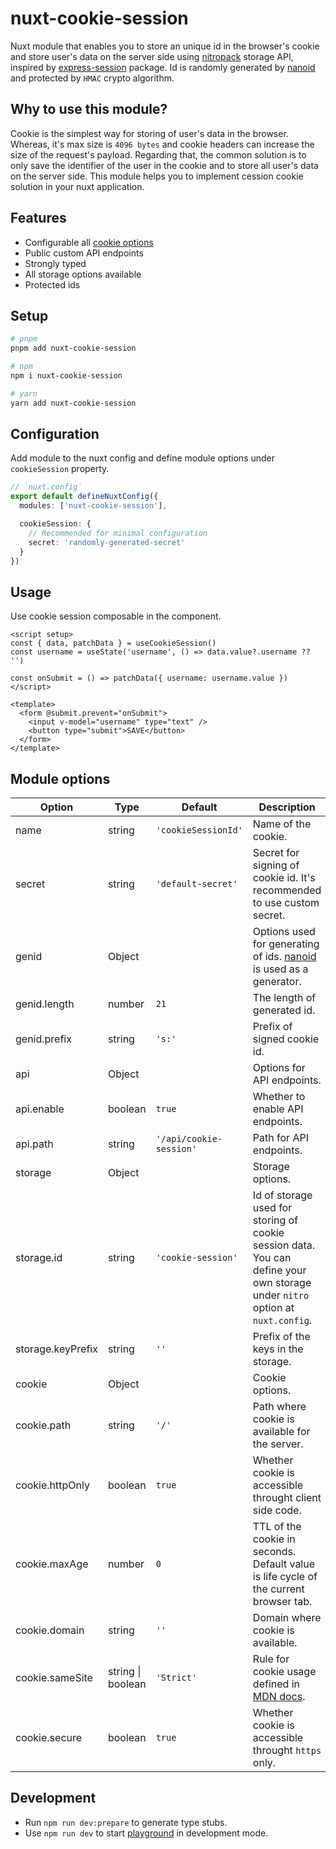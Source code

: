 # nuxt-cookie-session

Nuxt module that enables you to store an unique id in the browser's cookie and store user's data on the server side using [nitropack](https://nitro.unjs.io/guide/introduction/storage) storage API, inspired by [express-session](https://www.npmjs.com/package/express-session) package. Id is randomly generated by [nanoid](https://github.com/ai/nanoid#nano-id) and protected by `HMAC` crypto algorithm.

## Why to use this module?
Cookie is the simplest way for storing of user's data in the browser. Whereas, it's max size is `4096 bytes` and cookie headers can increase the size of the request's payload. Regarding that, the common solution is to only save the identifier of the user in the cookie and to store all user's data on the server side. This module helps you to implement cession cookie solution in your nuxt application.

## Features

-  Configurable all [cookie options](https://github.com/jshttp/cookie#options-1)
- Public custom API endpoints
- Strongly typed
- All storage options available
- Protected ids

## Setup

```bash
# pnpm
pnpm add nuxt-cookie-session

# npm
npm i nuxt-cookie-session

# yarn
yarn add nuxt-cookie-session
```

## Configuration
Add module to the nuxt config and define module options under `cookieSession` property.
```ts
// `nuxt.config`
export default defineNuxtConfig({
  modules: ['nuxt-cookie-session'],

  cookieSession: {
    // Recommended for minimal configuration
    secret: 'randomly-generated-secret'
  }
})
```

## Usage
Use cookie session composable in the component.
```vue
<script setup>
const { data, patchData } = useCookieSession()
const username = useState('username', () => data.value?.username ?? '')

const onSubmit = () => patchData({ username: username.value })
</script>

<template>
  <form @submit.prevent="onSubmit">
    <input v-model="username" type="text" />
    <button type="submit">SAVE</button>
  </form>
</template>
```

## Module options

|Option|Type|Default|Description|
|-|-|-|-|
|name|string|`'cookieSessionId'`|Name of the cookie.|
|secret|string|`'default-secret'`|Secret for signing of cookie id. It's recommended to use custom secret.|
|genid|Object||Options used for generating of ids. [nanoid](https://github.com/ai/nanoid#nano-id) is used as a generator.|
|genid.length|number|`21`|The length of generated id.|
|genid.prefix|string|`'s:'`|Prefix of signed cookie id.|
|api|Object||Options for API endpoints.|
|api.enable|boolean|`true`|Whether to enable API endpoints.|
|api.path|string|`'/api/cookie-session'`|Path for API endpoints.|
|storage|Object||Storage options.|
|storage.id|string|`'cookie-session'`|Id of storage used for storing of cookie session data. You can define your own storage under `nitro` option at `nuxt.config`.|
|storage.keyPrefix|string|`''`|Prefix of the keys in the storage.|
|cookie|Object||Cookie options.|
|cookie.path|string|`'/'`|Path where cookie is available for the server.|
|cookie.httpOnly|boolean|`true`|Whether cookie is accessible throught client side code.|
|cookie.maxAge|number|`0`|TTL of the cookie in seconds. Default value is life cycle of the current browser tab.|
|cookie.domain|string|`''`|Domain where cookie is available.|
|cookie.sameSite|string \| boolean|`'Strict'`|Rule for cookie usage defined in [MDN docs](https://developer.mozilla.org/en-US/docs/Web/HTTP/Headers/Set-Cookie/SameSite).|
|cookie.secure|boolean|`true`|Whether cookie is accessible throught `https` only.|
## Development

- Run `npm run dev:prepare` to generate type stubs.
- Use `npm run dev` to start [playground](./playground) in development mode.
